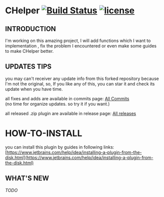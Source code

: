 # CHelper [![Build Status](https://travis-ci.org/paulvollmer/apistatus.svg?branch=master)](https://travis-ci.org/paulvollmer/apistatus) [![license](https://img.shields.io/github/license/mashape/apistatus.svg?maxAge=2592000)](https://github.com/farmerx/elasticHD/blob/master/LICENSE)

## INTRODUCTION
I'm working on this amazing project, I will add functions which I want to implementation , fix the problem I encountered or even make some guides to make CHelper better.

## UPDATES TIPS
you may can't receiver any update info from this forked repository because I'm not the original, so, If you like any of this, you can star it and check its update when you have time.

all fixes and adds are available in commits page: [All Commits](https://github.com/scruel/idea-chelper/commits/master)  
(no time for organize updates. so try it if you want.)

all released .zip plugin are available in release page: [All releases](https://github.com/scruel/idea-chelper/releases)  

# HOW-TO-INSTALL
you can install this plugin by guides in following links:  
[https://www.jetbrains.com/help/idea/installing-a-plugin-from-the-disk.html](https://www.jetbrains.com/help/idea/installing-a-plugin-from-the-disk.html)

## WHAT'S NEW
*TODO*
